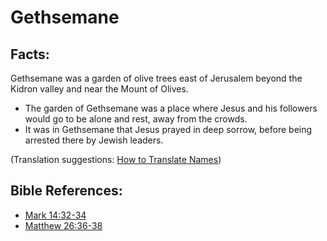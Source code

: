 # Gethsemane #

## Facts: ##

Gethsemane was a garden of olive trees east of Jerusalem beyond the Kidron valley and near the Mount of Olives.

* The garden of Gethsemane was a place where Jesus and his followers would go to be alone and rest, away from the crowds.
* It was in Gethsemane that Jesus prayed in deep sorrow, before being arrested there by Jewish leaders.

(Translation suggestions: [How to Translate Names](en/ta-vol1/translate/man/translate-names))



## Bible References: ##

* [Mark 14:32-34](en/tn/mrk/help/14/32)
* [Matthew 26:36-38](en/tn/mat/help/26/36)